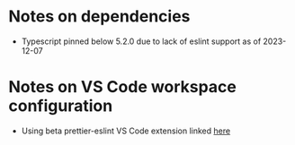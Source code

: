 # Notes on dependencies

- Typescript pinned below 5.2.0 due to lack of eslint support as of 2023-12-07

# Notes on VS Code workspace configuration

- Using beta prettier-eslint VS Code extension linked [here](https://github.com/idahogurl/vs-code-prettier-eslint/issues/171#issuecomment-1836665599)
